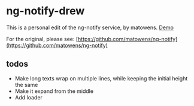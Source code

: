# ng-notify-drew

This is a personal edit of the ng-notify service, by matowens. [Demo](http://andreipfeiffer.github.io/ng-notify-drew/)

For the original, please see: [https://github.com/matowens/ng-notify](https://github.com/matowens/ng-notify)

## todos

* Make long texts wrap on multiple lines, while keeping the initial height the same
* Make it expand from the middle
* Add loader

